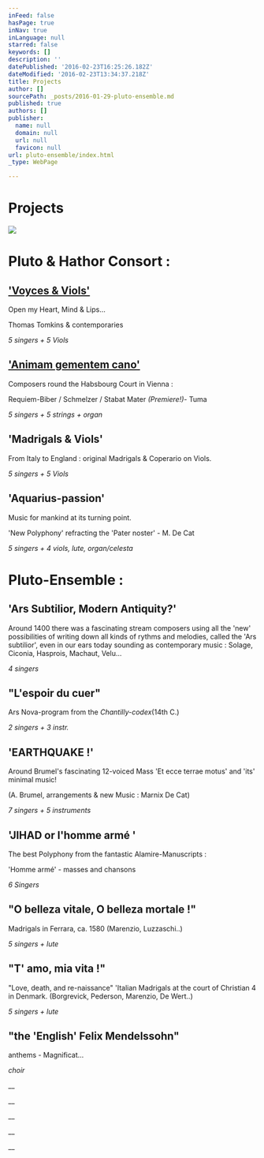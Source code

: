 ```yaml
---
inFeed: false
hasPage: true
inNav: true
inLanguage: null
starred: false
keywords: []
description: ''
datePublished: '2016-02-23T16:25:26.182Z'
dateModified: '2016-02-23T13:34:37.218Z'
title: Projects
author: []
sourcePath: _posts/2016-01-29-pluto-ensemble.md
published: true
authors: []
publisher:
  name: null
  domain: null
  url: null
  favicon: null
url: pluto-ensemble/index.html
_type: WebPage

---
```

# Projects
![](https://the-grid-user-content.s3-us-west-2.amazonaws.com/74aa79d1-1c37-4d2e-a2bc-8581f8285d3a.jpg)

# Pluto  &  Hathor Consort :

## ['Voyces & Viols'][0]

Open my Heart, Mind & Lips...

Thomas Tomkins & contemporaries

_5 singers + 5 Viols_

## ['Animam gementem cano'][0]

Composers round the Habsbourg Court in Vienna :

Requiem-Biber / Schmelzer / Stabat Mater _(Premiere!)_- Tuma

_5 singers + 5 strings + organ_

## 'Madrigals & Viols'

From Italy to England : original Madrigals & Coperario on Viols.

_5 singers + 5 Viols_

## 'Aquarius-passion'

Music for mankind at its turning point.

'New Polyphony' refracting the 'Pater noster'  - M. De Cat

_5 singers + 4 viols, lute, organ/celesta_

# Pluto-Ensemble :

## 'Ars Subtilior, Modern Antiquity?'

Around 1400 there was a fascinating stream composers using all the 'new' possibilities of writing down all kinds of rythms and melodies, called the 'Ars subtilior', even in our ears today sounding as contemporary music : Solage, Ciconia, Hasprois, Machaut, Velu...

_4 singers_

## "L'espoir du cuer"  

Ars Nova-program from the _Chantilly-codex_(14th C.)

_2 singers + 3 instr._

## 'EARTHQUAKE !'

Around Brumel's fascinating 12-voiced Mass 'Et ecce terrae motus' and 'its' minimal music!

(A. Brumel, arrangements & new Music : Marnix De Cat)

_7 singers + 5 instruments_

## 'JIHAD or l'homme armé '

The best Polyphony from the fantastic Alamire-Manuscripts :

'Homme armé' - masses and chansons

_6 Singers_

## "O belleza vitale, O belleza mortale !"  

Madrigals in Ferrara, ca. 1580  (Marenzio, Luzzaschi..)

_5 singers + lute_

## "T' amo, mia vita !"

"Love, death, and re-naissance"   'Italian Madrigals at the court of Christian 4 in Denmark. (Borgrevick, Pederson, Marenzio, De Wert..)

_5 singers + lute_

## "the 'English' Felix Mendelssohn" 

anthems - Magnificat...

_choir_

__

__

__

__

__

[0]: https://thegrid.ai/pluto-ensemble/program-info/